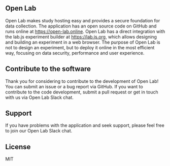 ## Open Lab

Open Lab makes study hosting easy and provides a secure foundation for data collection. The application has an open source code on GitHub and runs online at https://open-lab.online. Open Lab has a direct integration with the lab.js experiment builder at https://lab.js.org, which allows designing and building an experiment in a web browser. The purpose of Open Lab is not to design an experiment, but to deploy it online in the most efficient way, focusing on data security, performance and user experience.

## Contribute to the software
Thank you for considering to contribute to the development of Open Lab! You can submit an issue or a bug report via GitHub. If you want to contribute to the code development, submit a pull request or get in touch with us via Open Lab Slack chat.

## Support
If you have problems with the application and seek support, please feel free to join our Open Lab Slack chat.

## License
MIT

